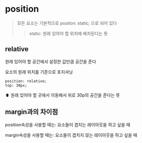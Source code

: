 # position

>모든 요소는 기본적으로 positon: static; 으로 되어 있다
>
>>static: 원래 있어야 할 위치에 배치된다는 뜻 

## relative

원래 있어야 할 공간에서 설정한 값만큼 공간을 준다

요소의 원래 위치를 기준으로 포지셔닝 

```
position: relative;
top: 30px;
```
⬆️ 원래 있어야 할 곳에서 이동해서 위로 30p의 공간을 준다는 뜻

## margin과의 차이점

position속성을 사용할 때는: 요소들이 겹치는 레이아웃을 하고 싶을 때

margin속성을 사용할 때는: 요소들이 겹치지 않는 레이아웃을 하고 싶을 때
